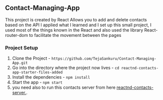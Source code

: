 ## Contact-Managing-App

This project is created by React
Allows you to add and delete contacts based on the API
I applied what I learned and I set up this small project, I used most of the things known in the React and also used the library React-router-dom to facilitate the movement between the pages

### Project Setup
1. Clone the Project - `https://github.com/TejaSankuru/Contact-Managing-App.git`
2. Go into the directory where the project now lives - `cd reactnd-contacts-app-starter-files-added`
3. Install the dependencies - `npm install`
4. Start the app - `npm start`
5. you need also to run this contacts server from here [reactnd-contacts-server.](https://github.com/udacity/reactnd-contacts-server).
